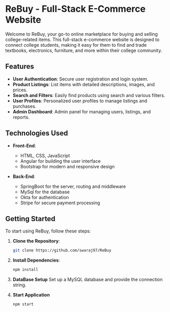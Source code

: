 # ReBuy - Full-Stack E-Commerce Website

Welcome to  ReBuy, your go-to online marketplace for buying and selling college-related items. This full-stack e-commerce website is designed to connect college students, making it easy for them to find and trade textbooks, electronics, furniture, and more within their college community.

## Features

- **User Authentication**: Secure user registration and login system.
- **Product Listings**: List items with detailed descriptions, images, and prices.
- **Search and Filters**: Easily find products using search and various filters.
- **User Profiles**: Personalized user profiles to manage listings and purchases.
- **Admin Dashboard**: Admin panel for managing users, listings, and reports.

## Technologies Used

- **Front-End**:
  - HTML, CSS, JavaScript
  - Angular for building the user interface
  - Bootstrap for modern and responsive design

- **Back-End**:
  - SpringBoot for the server, routing and middleware
  - MySql for the database
  - Okta for authentication
  - Stripe for secure payment processing

## Getting Started

To start using ReBuy, follow these steps:

1. **Clone the Repository**:
   ```bash
   git clone https://github.com/swaraj97/ReBuy
   
2. **Install Dependencies**:
   ```bash
   npm install
   
3. **DataBase Setup**
   Set up a MySQL database and provide the connection string.

4. **Start Application**
   ```bash
   npm start
